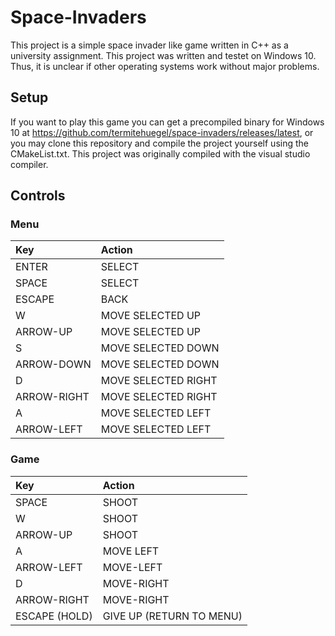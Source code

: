 # Space-Invaders

This project is a simple space invader like game written in C++ as a university assignment.
This project was written and testet on Windows 10. Thus, it is unclear if other operating systems work without major problems.

## Setup

If you want to play this game you can get a precompiled binary
for Windows 10 at https://github.com/termitehuegel/space-invaders/releases/latest, or you may clone this repository and
compile the project yourself using the CMakeList.txt.
This project was originally compiled with the visual studio compiler.

## Controls
### Menu

| Key         | Action              |
|:------------|:--------------------|
| ENTER       | SELECT              |
| SPACE       | SELECT              |
| ESCAPE      | BACK                |
| W           | MOVE SELECTED UP    |
| ARROW-UP    | MOVE SELECTED UP    |
| S           | MOVE SELECTED DOWN  |
| ARROW-DOWN  | MOVE SELECTED DOWN  |
| D           | MOVE SELECTED RIGHT |
| ARROW-RIGHT | MOVE SELECTED RIGHT |
| A           | MOVE SELECTED LEFT  |
| ARROW-LEFT  | MOVE SELECTED LEFT  |


### Game

| Key           | Action                   |
|:--------------|:-------------------------|
| SPACE         | SHOOT                    |
| W             | SHOOT                    |
| ARROW-UP      | SHOOT                    |
| A             | MOVE LEFT                |
| ARROW-LEFT    | MOVE-LEFT                |
| D             | MOVE-RIGHT               |
| ARROW-RIGHT   | MOVE-RIGHT               |
| ESCAPE (HOLD) | GIVE UP (RETURN TO MENU) |

